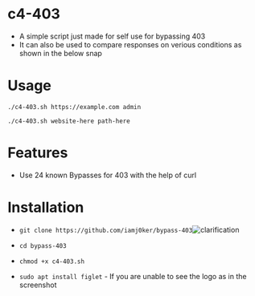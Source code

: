 ﻿# c4-403
- A simple script just made for self use for bypassing 403
- It can also be used to compare responses on verious conditions as shown in the below snap


# Usage
`./c4-403.sh https://example.com admin`

`./c4-403.sh website-here path-here`

# Features
- Use 24 known Bypasses for 403 with the help of curl

# Installation
   * `git clone https://github.com/iamj0ker/bypass-403`![clarification](https://user-images.githubusercontent.com/92049116/141288354-f1093d7d-b111-4c37-a58a-5913d1587b24.jpg)

   * `cd bypass-403`
   * `chmod +x c4-403.sh`
   * `sudo apt install figlet`  - If you are unable to see the logo as in the screenshot
   
